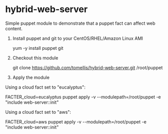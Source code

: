hybrid-web-server
=================

Simple puppet module to demonstrate that a puppet fact can affect web content.

1. Install puppet and git to your CentOS/RHEL/Amazon Linux AMI

   yum -y install puppet git

2. Checkout this module

   git clone https://github.com/tomellis/hybrid-web-server.git /root/puppet

3. Apply the module

Using a cloud fact set to "eucalyptus":

   FACTER_cloud=eucalyptus puppet apply -v --modulepath=/root/puppet -e "include web-server::init"

Using a cloud fact set to "aws":

   FACTER_cloud=aws puppet apply -v --modulepath=/root/puppet -e "include web-server::init"

